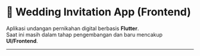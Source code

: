 # 💍 Wedding Invitation App (Frontend)

Aplikasi undangan pernikahan digital berbasis **Flutter**.  
Saat ini masih dalam tahap pengembangan dan baru mencakup **UI/Frontend**.

---
